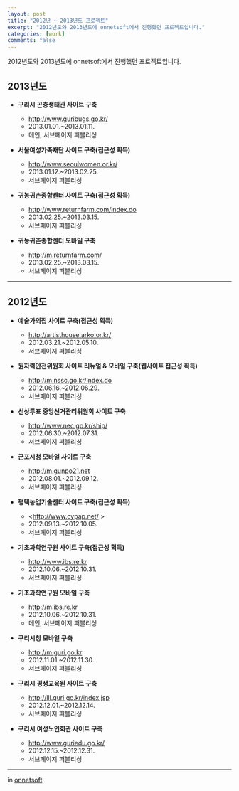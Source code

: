 ```yaml
---
layout: post
title: "2012년 ~ 2013년도 프로젝트"
excerpt: "2012년도와 2013년도에 onnetsoft에서 진행했던 프로젝트입니다."
categories: [work]
comments: false
---
```


2012년도와 2013년도에 onnetsoft에서 진행했던 프로젝트입니다.

## 2013년도

- **구리시 곤충생태관 사이트 구축**
    - <http://www.guribugs.go.kr/>  
    - 2013.01.01.~2013.01.11.  
    - 메인, 서브페이지 퍼블리싱  

- **서울여성가족재단 사이트 구축(접근성 획득)**
    - <http://www.seoulwomen.or.kr/>  
    - 2013.01.12.~2013.02.25.  
    - 서브페이지 퍼블리싱  

- **귀농귀촌종합센터 사이트 구축(접근성 획득)**
    - <http://www.returnfarm.com/index.do>  
    - 2013.02.25.~2013.03.15.  
    - 서브페이지 퍼블리싱  

- **귀농귀촌종합센터 모바일 구축**
    - <http://m.returnfarm.com/>  
    - 2013.02.25.~2013.03.15.  
    - 서브페이지 퍼블리싱  

---

## 2012년도

- **예술가의집 사이트 구축(접근성 획득)**
    - <http://artisthouse.arko.or.kr/>  
    - 2012.03.21.~2012.05.10.   
    - 서브페이지 퍼블리싱  

- **원자력안전위원회 사이트 리뉴얼 & 모바일 구축(웹사이트 접근성 획득)**  
    - <http://m.nssc.go.kr/index.do>  
    - 2012.06.16.~2012.06.29.   
    - 서브페이지 퍼블리싱  

- **선상투표 중앙선거관리위원회 사이트 구축**
    - <http://www.nec.go.kr/ship/>  
    - 2012.06.30.~2012.07.31.  
    - 서브페이지 퍼블리싱  

- **군포시청 모바일 사이트 구축**
    - <http://m.gunpo21.net>  
    - 2012.08.01.~2012.09.12.  
    - 서브페이지 퍼블리싱  

- **평택농업기술센터 사이트 구축(접근성 획득)**
    - <http://www.cypap.net/ >  
    - 2012.09.13.~2012.10.05.  
    - 서브페이지 퍼블리싱  

- **기초과학연구원 사이트 구축(접근성 획득)**
    - <http://www.ibs.re.kr>  
    - 2012.10.06.~2012.10.31.  
    - 서브페이지 퍼블리싱  

- **기초과학연구원 모바일 구축**
    - <http://m.ibs.re.kr>  
    - 2012.10.06.~2012.10.31.  
    - 메인, 서브페이지 퍼블리싱  

- **구리시청 모바일 구축**
    - <http://m.guri.go.kr>  
    - 2012.11.01.~2012.11.30.  
    - 서브페이지 퍼블리싱  

- **구리시 평생교육원 사이트 구축**
    - <http://lll.guri.go.kr/index.jsp>  
    - 2012.12.01.~2012.12.14.  
    - 서브페이지 퍼블리싱  

- **구리시 여성노인회관 사이트 구축**
    - <http://www.guriedu.go.kr/>  
    - 2012.12.15.~2012.12.31.  
    - 서브페이지 퍼블리싱  

---
in [onnetsoft](http://www.onnetsoft.co.kr/)


